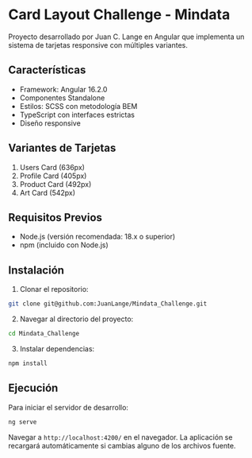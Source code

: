 # Card Layout Challenge - Mindata

Proyecto desarrollado por Juan C. Lange en Angular que implementa un sistema de tarjetas responsive con múltiples variantes.

## Características

- Framework: Angular 16.2.0
- Componentes Standalone
- Estilos: SCSS con metodología BEM
- TypeScript con interfaces estrictas
- Diseño responsive

## Variantes de Tarjetas

1. Users Card (636px)
2. Profile Card (405px)
3. Product Card (492px)
4. Art Card (542px)

## Requisitos Previos

- Node.js (versión recomendada: 18.x o superior)
- npm (incluido con Node.js)

## Instalación

1. Clonar el repositorio:
```bash
git clone git@github.com:JuanLange/Mindata_Challenge.git
```

2. Navegar al directorio del proyecto:
```bash
cd Mindata_Challenge
```

3. Instalar dependencias:
```bash
npm install
```

## Ejecución

Para iniciar el servidor de desarrollo:

```bash
ng serve
```

Navegar a `http://localhost:4200/` en el navegador. La aplicación se recargará automáticamente si cambias alguno de los archivos fuente.
